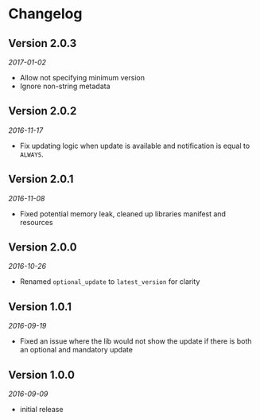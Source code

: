 # Changelog

## Version 2.0.3

_2017-01-02_

- Allow not specifying minimum version
- Ignore non-string metadata

## Version 2.0.2

_2016-11-17_

- Fix updating logic when update is available and notification is equal to `ALWAYS`.

## Version 2.0.1

_2016-11-08_

- Fixed potential memory leak, cleaned up libraries manifest and resources

## Version 2.0.0

_2016-10-26_

- Renamed `optional_update` to `latest_version` for clarity

## Version 1.0.1

_2016-09-19_

- Fixed an issue where the lib would not show the update if there is both an optional and mandatory update

## Version 1.0.0

_2016-09-09_

- initial release
